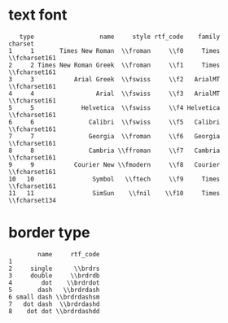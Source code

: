 # text font

       type                  name     style rtf_code    family       charset
    1     1       Times New Roman  \\froman     \\f0     Times \\fcharset161
    2     2 Times New Roman Greek  \\froman     \\f1     Times \\fcharset161
    3     3           Arial Greek  \\fswiss     \\f2   ArialMT \\fcharset161
    4     4                 Arial  \\fswiss     \\f3   ArialMT \\fcharset161
    5     5             Helvetica  \\fswiss     \\f4 Helvetica \\fcharset161
    6     6               Calibri  \\fswiss     \\f5   Calibri \\fcharset161
    7     7               Georgia  \\froman     \\f6   Georgia \\fcharset161
    8     8               Cambria \\ffroman     \\f7   Cambria \\fcharset161
    9     9           Courier New \\fmodern     \\f8   Courier \\fcharset161
    10   10                Symbol   \\ftech     \\f9     Times \\fcharset161
    11   11                SimSun    \\fnil    \\f10     Times \\fcharset134

# border type

            name     rtf_code
    1                        
    2     single      \\brdrs
    3     double     \\brdrdb
    4        dot    \\brdrdot
    5       dash   \\brdrdash
    6 small dash \\brdrdashsm
    7   dot dash  \\brdrdashd
    8    dot dot \\brdrdashdd

